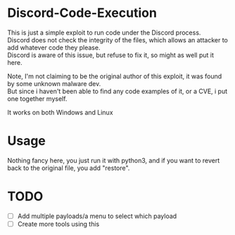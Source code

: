 # Discord-Code-Execution
This is just a simple exploit to run code under the Discord process. \
Discord does not check the integrity of the files, which allows an attacker to add whatever code they please. \
Discord is aware of this issue, but refuse to fix it, so might as well put it here.

Note, I'm not claiming to be the original author of this exploit, it was found by some unknown malware dev. \
But since i haven't been able to find any code examples of it, or a CVE, i put one together myself.

It works on both Windows and Linux


# Usage
Nothing fancy here, you just run it with python3, and if you want to revert back to the original file, you add "restore".

# TODO
- [ ] Add multiple payloads/a menu to select which payload
- [ ] Create more tools using this
